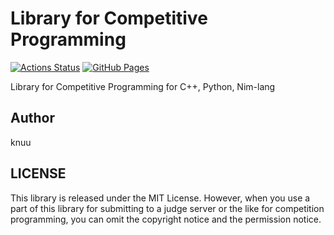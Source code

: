 # Library for Competitive Programming

[![Actions Status](https://github.com/knuu/contest_library/workflows/verify/badge.svg)](https://github.com/knuu/contest_library/actions)
[![GitHub Pages](https://img.shields.io/static/v1?label=GitHub+Pages&message=+&color=brightgreen&logo=github)](https://knuu.github.io/contest_library/)

Library for Competitive Programming for C++, Python, Nim-lang

## Author

knuu

## LICENSE

This library is released under the MIT License. However, when you use a part of this library for submitting to a judge server or the like for competition programming, you can omit the copyright notice and the permission notice.
